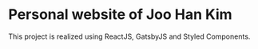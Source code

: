 # Personal website of Joo Han Kim

This project is realized using ReactJS, GatsbyJS and Styled Components. 
